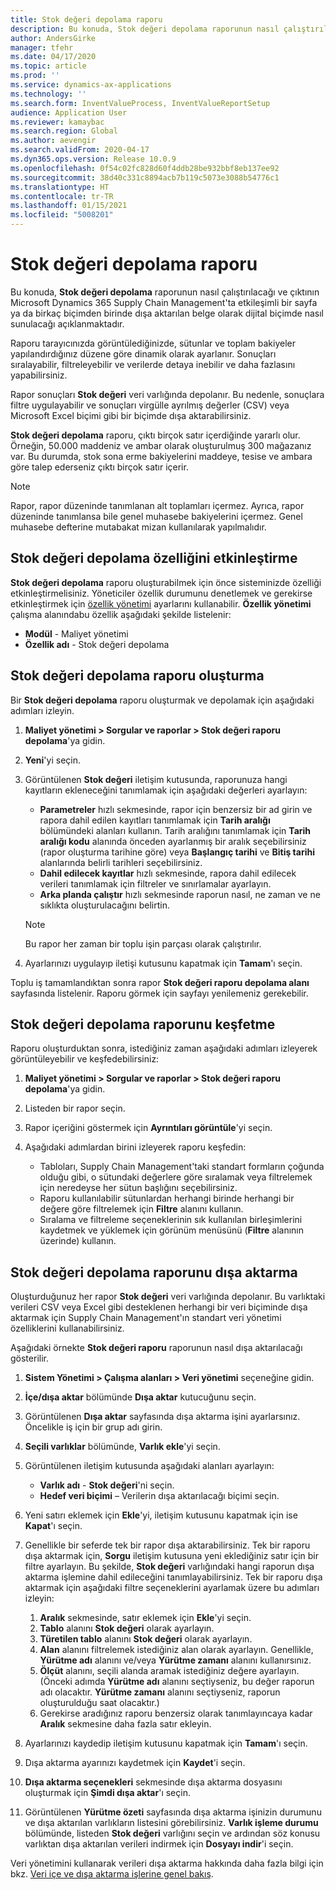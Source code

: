 ```yaml
---
title: Stok değeri depolama raporu
description: Bu konuda, Stok değeri depolama raporunun nasıl çalıştırılacağı ve çıktının Microsoft Dynamics 365 Supply Chain Management'ta etkileşimli bir sayfa ya da birkaç biçimden birinde dışa aktarılan belge olarak dijital biçimde nasıl sunulacağı açıklanmaktadır.
author: AndersGirke
manager: tfehr
ms.date: 04/17/2020
ms.topic: article
ms.prod: ''
ms.service: dynamics-ax-applications
ms.technology: ''
ms.search.form: InventValueProcess, InventValueReportSetup
audience: Application User
ms.reviewer: kamaybac
ms.search.region: Global
ms.author: aevengir
ms.search.validFrom: 2020-04-17
ms.dyn365.ops.version: Release 10.0.9
ms.openlocfilehash: 0f54c02fc828d60f4ddb28be932bbf8eb137ee92
ms.sourcegitcommit: 38d40c331c8894acb7b119c5073e3088b54776c1
ms.translationtype: HT
ms.contentlocale: tr-TR
ms.lasthandoff: 01/15/2021
ms.locfileid: "5008201"
---
```

# <a name="inventory-value-storage-report"></a>Stok değeri depolama raporu

Bu konuda, **Stok değeri depolama** raporunun nasıl çalıştırılacağı ve çıktının Microsoft Dynamics 365 Supply Chain Management'ta etkileşimli bir sayfa ya da birkaç biçimden birinde dışa aktarılan belge olarak dijital biçimde nasıl sunulacağı açıklanmaktadır.

Raporu tarayıcınızda görüntülediğinizde, sütunlar ve toplam bakiyeler yapılandırdığınız düzene göre dinamik olarak ayarlanır. Sonuçları sıralayabilir, filtreleyebilir ve verilerde detaya inebilir ve daha fazlasını yapabilirsiniz.

Rapor sonuçları **Stok değeri** veri varlığında depolanır. Bu nedenle, sonuçlara filtre uygulayabilir ve sonuçları virgülle ayrılmış değerler (CSV) veya Microsoft Excel biçimi gibi bir biçimde dışa aktarabilirsiniz.

**Stok değeri depolama** raporu,  çıktı birçok satır içerdiğinde yararlı olur. Örneğin, 50.000 maddeniz ve ambar olarak oluşturulmuş 300 mağazanız var. Bu durumda, stok sona erme bakiyelerini maddeye, tesise ve ambara göre talep ederseniz çıktı birçok satır içerir.

> [!NOTE]
> Rapor, rapor düzeninde tanımlanan alt toplamları içermez. Ayrıca, rapor düzeninde tanımlansa bile genel muhasebe bakiyelerini içermez. Genel muhasebe defterine mutabakat mizan kullanılarak yapılmalıdır.

## <a name="turn-on-the-inventory-value-storage-feature"></a>Stok değeri depolama özelliğini etkinleştirme

**Stok değeri depolama** raporu oluşturabilmek için önce sisteminizde özelliği etkinleştirmelisiniz. Yöneticiler özellik durumunu denetlemek ve gerekirse etkinleştirmek için [özellik yönetimi](../../fin-ops-core/fin-ops/get-started/feature-management/feature-management-overview.md) ayarlarını kullanabilir. **Özellik yönetimi** çalışma alanındabu özellik aşağıdaki şekilde listelenir:

- **Modül** - Maliyet yönetimi
- **Özellik adı** - Stok değeri depolama

## <a name="generate-an-inventory-value-storage-report"></a>Stok değeri depolama raporu oluşturma

Bir **Stok değeri depolama** raporu oluşturmak ve depolamak için aşağıdaki adımları izleyin.

1. **Maliyet yönetimi \> Sorgular ve raporlar \> Stok değeri raporu depolama**'ya gidin.
1. **Yeni**'yi seçin.
1. Görüntülenen **Stok değeri** iletişim kutusunda, raporunuza hangi kayıtların ekleneceğini tanımlamak için aşağıdaki değerleri ayarlayın:

    - **Parametreler** hızlı sekmesinde, rapor için benzersiz bir ad girin ve rapora dahil edilen kayıtları tanımlamak için **Tarih aralığı** bölümündeki alanları kullanın. Tarih aralığını tanımlamak için **Tarih aralığı kodu** alanında önceden ayarlanmış bir aralık seçebilirsiniz (rapor oluşturma tarihine göre) veya **Başlangıç tarihi** ve **Bitiş tarihi** alanlarında belirli tarihleri seçebilirsiniz.
    - **Dahil edilecek kayıtlar** hızlı sekmesinde, rapora dahil edilecek verileri tanımlamak için filtreler ve sınırlamalar ayarlayın.
    - **Arka planda çalıştır** hızlı sekmesinde raporun nasıl, ne zaman ve ne sıklıkta oluşturulacağını belirtin.

    > [!NOTE]
    > Bu rapor her zaman bir toplu işin parçası olarak çalıştırılır.

1. Ayarlarınızı uygulayıp iletişi kutusunu kapatmak için **Tamam**'ı seçin.

Toplu iş tamamlandıktan sonra rapor **Stok değeri raporu depolama alanı** sayfasında listelenir. Raporu görmek için sayfayı yenilemeniz gerekebilir.

## <a name="explore-an-inventory-value-storage-report"></a>Stok değeri depolama raporunu keşfetme

Raporu oluşturduktan sonra, istediğiniz zaman aşağıdaki adımları izleyerek görüntüleyebilir ve keşfedebilirsiniz:

1. **Maliyet yönetimi \> Sorgular ve raporlar \> Stok değeri raporu depolama**'ya gidin.
1. Listeden bir rapor seçin.
1. Rapor içeriğini göstermek için **Ayrıntıları görüntüle**'yi seçin.
1. Aşağıdaki adımlardan birini izleyerek raporu keşfedin:

    - Tabloları, Supply Chain Management'taki standart formların çoğunda olduğu gibi, o sütundaki değerlere göre sıralamak veya filtrelemek için neredeyse her sütun başlığını seçebilirsiniz.
    - Raporu kullanılabilir sütunlardan herhangi birinde herhangi bir değere göre filtrelemek için **Filtre** alanını kullanın.
    - Sıralama ve filtreleme seçeneklerinin sık kullanılan birleşimlerini kaydetmek ve yüklemek için görünüm menüsünü (**Filtre** alanının üzerinde) kullanın.

## <a name="export-an-inventory-value-storage-report"></a>Stok değeri depolama raporunu dışa aktarma

Oluşturduğunuz her rapor **Stok değeri** veri varlığında depolanır. Bu varlıktaki verileri CSV veya Excel gibi desteklenen herhangi bir veri biçiminde dışa aktarmak için Supply Chain Management'ın standart veri yönetimi özelliklerini kullanabilirsiniz.

Aşağıdaki örnekte **Stok değeri raporu** raporunun nasıl dışa aktarılacağı gösterilir.

1. **Sistem Yönetimi \> Çalışma alanları \> Veri yönetimi** seçeneğine gidin.
1. **İçe/dışa aktar** bölümünde **Dışa aktar** kutucuğunu seçin. 
1. Görüntülenen **Dışa aktar** sayfasında dışa aktarma işini ayarlarsınız. Öncelikle iş için bir grup adı girin.
1. **Seçili varlıklar** bölümünde, **Varlık ekle**'yi seçin.
1. Görüntülenen iletişim kutusunda aşağıdaki alanları ayarlayın:

    - **Varlık adı** - **Stok değeri**'ni seçin.
    - **Hedef veri biçimi** – Verilerin dışa aktarılacağı biçimi seçin.

1. Yeni satırı eklemek için **Ekle**'yi, iletişim kutusunu kapatmak için ise **Kapat**'ı seçin.
1. Genellikle bir seferde tek bir rapor dışa aktarabilirsiniz. Tek bir raporu dışa aktarmak için, **Sorgu** iletişim kutusuna yeni eklediğiniz satır için bir filtre ayarlayın. Bu şekilde, **Stok değeri** varlığındaki hangi raporun dışa aktarma işlemine dahil edileceğini tanımlayabilirsiniz. Tek bir raporu dışa aktarmak için aşağıdaki filtre seçeneklerini ayarlamak üzere bu adımları izleyin:

    1. **Aralık** sekmesinde, satır eklemek için **Ekle**'yi seçin.
    2. **Tablo** alanını **Stok değeri** olarak ayarlayın.
    3. **Türetilen tablo** alanını **Stok değeri** olarak ayarlayın.
    4. **Alan** alanını filtrelemek istediğiniz alan olarak ayarlayın. Genellikle, **Yürütme adı** alanını ve/veya **Yürütme zamanı** alanını kullanırsınız.
    5. **Ölçüt** alanını, seçili alanda aramak istediğiniz değere ayarlayın. (Önceki adımda **Yürütme adı** alanını seçtiyseniz, bu değer raporun adı olacaktır. **Yürütme zamanı** alanını seçtiyseniz, raporun oluşturulduğu saat olacaktır.)
    6. Gerekirse aradığınız raporu benzersiz olarak tanımlayıncaya kadar **Aralık** sekmesine daha fazla satır ekleyin.

1. Ayarlarınızı kaydedip iletişim kutusunu kapatmak için **Tamam**'ı seçin.
1. Dışa aktarma ayarınızı kaydetmek için **Kaydet**'i seçin.
1. **Dışa aktarma seçenekleri** sekmesinde dışa aktarma dosyasını oluşturmak için **Şimdi dışa aktar**'ı seçin.
1. Görüntülenen **Yürütme özeti** sayfasında dışa aktarma işinizin durumunu ve dışa aktarılan varlıkların listesini görebilirsiniz. **Varlık işleme durumu** bölümünde,  listeden **Stok değeri** varlığını seçin ve ardından söz konusu varlıktan dışa aktarılan verileri indirmek için **Dosyayı indir**'i seçin.

Veri yönetimini kullanarak verileri dışa aktarma hakkında daha fazla bilgi için bkz. [Veri içe ve dışa aktarma işlerine genel bakış](../../fin-ops-core/dev-itpro/data-entities/data-import-export-job.md).
